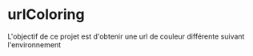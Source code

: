 # urlColoring
L'objectif de ce projet est d'obtenir une url de couleur différente suivant l'environnement 
